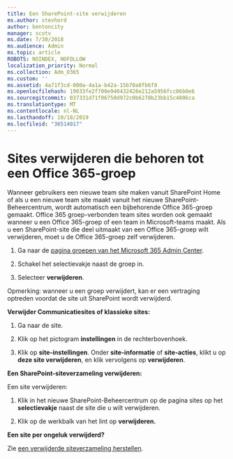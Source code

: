 ```yaml
---
title: Een SharePoint-site verwijderen
ms.author: stevhord
author: bentoncity
manager: scotv
ms.date: 7/30/2018
ms.audience: Admin
ms.topic: article
ROBOTS: NOINDEX, NOFOLLOW
localization_priority: Normal
ms.collection: Adm_O365
ms.custom: ''
ms.assetid: 4a71f3cd-000a-4a1a-b42a-15b70a8fb6f8
ms.openlocfilehash: 19033fe2f700e940432428e212a5956fcc06b0e6
ms.sourcegitcommit: 037331d71f06750d972c0b6278b23bb15c4806ca
ms.translationtype: MT
ms.contentlocale: nl-NL
ms.lasthandoff: 10/18/2019
ms.locfileid: "36514017"
---
```

# <a name="delete-sites-that-belong-to-an-office-365-group"></a>Sites verwijderen die behoren tot een Office 365-groep

Wanneer gebruikers een nieuwe team site maken vanuit SharePoint Home of als u een nieuwe team site maakt vanuit het nieuwe SharePoint-Beheercentrum, wordt automatisch een bijbehorende Office 365-groep gemaakt. Office 365 groep-verbonden team sites worden ook gemaakt wanneer u een Office 365-groep of een team in Microsoft-teams maakt. Als u een SharePoint-site die deel uitmaakt van een Office 365-groep wilt verwijderen, moet u de Office 365-groep zelf verwijderen. 
  
1. Ga naar de [pagina groepen van het Microsoft 365 Admin Center](https://portal.office.com/adminportal/home#/groups).
    
2. Schakel het selectievakje naast de groep in.
    
3. Selecteer **verwijderen**.
    
Opmerking: wanneer u een groep verwijdert, kan er een vertraging optreden voordat de site uit SharePoint wordt verwijderd.
  
**Verwijder Communicatiesites of klassieke sites:**

1. Ga naar de site.
  
2. Klik op het pictogram **instellingen** in de rechterbovenhoek. 
  
3. Klik op **site-instellingen**. Onder **site-informatie** of **site-acties**, klikt u op **deze site verwijderen**, en klik vervolgens op **verwijderen**.
  
**Een SharePoint-siteverzameling verwijderen:**

Een site verwijderen:
  
1. Klik in het nieuwe SharePoint-Beheercentrum op de pagina sites op het **selectievakje** naast de site die u wilt verwijderen. 
    
2. Klik op de werkbalk van het lint op **verwijderen.**
    
**Een site per ongeluk verwijderd?**

Zie [een verwijderde siteverzameling herstellen](https://go.microsoft.com/fwlink/?linkid=867660).
  

